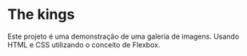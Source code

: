 # The kings


Este projeto é uma demonstração de uma galeria de imagens. Usando HTML e CSS utilizando o conceito de Flexbox.




